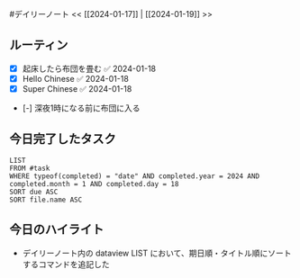 #デイリーノート
<< [[2024-01-17]] | [[2024-01-19]] >>
## ルーティン
- [x] 起床したら布団を畳む ✅ 2024-01-18
- [x] Hello Chinese ✅ 2024-01-18
- [x] Super Chinese ✅ 2024-01-18
- [-] 深夜1時になる前に布団に入る
## 今日完了したタスク
```dataview
LIST
FROM #task
WHERE typeof(completed) = "date" AND completed.year = 2024 AND completed.month = 1 AND completed.day = 18
SORT due ASC
SORT file.name ASC
```
## 今日のハイライト
- デイリーノート内の dataview LIST において、期日順・タイトル順にソートするコマンドを追記した
